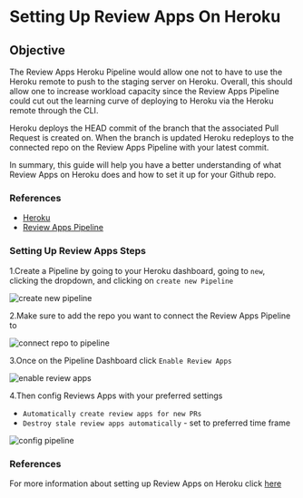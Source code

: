 # Setting Up Review Apps On Heroku

## Objective

The Review Apps Heroku Pipeline would allow one
not to have to use the Heroku remote to
push to the staging server on Heroku. Overall,
this should allow one to
increase workload capacity since the
Review Apps Pipeline could cut out the learning
curve of deploying to Heroku via the Heroku remote through the CLI.

Heroku deploys the HEAD commit of the branch
that the associated Pull Request is created on.
When the branch is updated Heroku redeploys to
the connected repo on the Review Apps Pipeline with your latest commit.

In summary, this guide will help you have
a better understanding of what Review Apps on Heroku
does and how to set it up for your Github repo.

### References

- [Heroku](https://heroku.com)
- [Review Apps Pipeline](https://devcenter.heroku.com/articles/github-integration-review-apps)

### Setting Up Review Apps Steps

1.Create a Pipeline by going to your Heroku dashboard, going to `new`, clicking
the dropdown, and clicking on `create new Pipeline`

![create new pipeline](https://tk-assets.lambdaschool.com/fbc62d5d-ea11-4976-bd98-c8294305f2fe_ScreenShot2020-05-07at3.43.16PM.png)

2.Make sure to add the repo you want to connect the Review Apps Pipeline to

![connect repo to pipeline](https://tk-assets.lambdaschool.com/a6312cb5-6b39-42db-be84-724d05881acc_ScreenShot2020-05-07at3.48.55PM.png)

3.Once on the Pipeline Dashboard click `Enable Review Apps`

![enable review apps](https://tk-assets.lambdaschool.com/e148df1f-653b-4f43-a3ac-0317e233997a_ScreenShot2020-05-07at3.53.22PM.png)

4.Then config Reviews Apps with your preferred settings

- `Automatically create review apps for new PRs`
- `Destroy stale review apps automatically` - set to preferred time frame

![config pipeline](https://tk-assets.lambdaschool.com/0f2e4a39-c47d-4a07-baaf-c19d12e68ff5_ScreenShot2020-05-07at3.57.09PM.png)

### References

For more information about setting up Review Apps on Heroku click [here](https://devcenter.heroku.com/articles/github-integration-review-apps#configuration)
